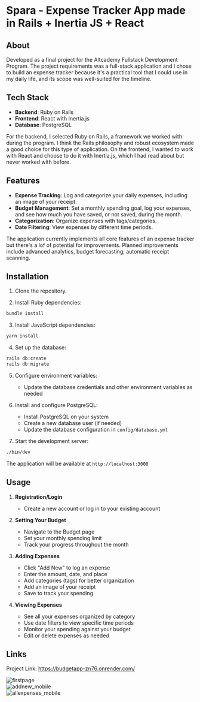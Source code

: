 # Spara - Expense Tracker App made in Rails + Inertia JS + React

## About

Developed as a final project for the Altcademy Fullstack Development Program. The project requirements was a full-stack application and I chose to build an expense tracker because it's a practical tool that I could use in my daily life, and its scope was well-suited for the timeline.


## Tech Stack

- **Backend**: Ruby on Rails
- **Frontend**: React with Inertia.js
- **Database**: PostgreSQL

For the backend, I selected Ruby on Rails, a framework we worked with during the program. I think the Rails philosophy and robust ecosystem made a good choice for this type of application. On the frontend, I wanted to work with React and choose to do it with Inertia.js, which I had read about but never worked with before.

## Features

- **Expense Tracking**: Log and categorize your daily expenses, including an image of your receipt. 
- **Budget Management**: Set a monthly spending goal, log your expenses, and see how much you have saved, or not saved, during the month.
- **Categorization**: Organize expenses with tags/categories. 
- **Date Filtering**: View expenses by different time periods. 
  
The application currently implements all core features of an expense tracker but there's a lof of potential for improvements. Planned improvements include advanced analytics, budget forecasting, automatic receipt scanning. 

## Installation

1. Clone the repository.


2. Install Ruby dependencies:

```bash
bundle install
```

3. Install JavaScript dependencies:

```bash
yarn install
```

4. Set up the database:

```bash
rails db:create
rails db:migrate
```

5. Configure environment variables:

   - Update the database credentials and other environment variables as needed

6. Install and configure PostgreSQL:

   - Install PostgreSQL on your system
   - Create a new database user (if needed)
   - Update the database configuration in `config/database.yml`

7. Start the development server:

```bash
./bin/dev
```

The application will be available at `http://localhost:3000`

## Usage

1. **Registration/Login**

   - Create a new account or log in to your existing account

2. **Setting Your Budget**

   - Navigate to the Budget page
   - Set your monthly spending limit
   - Track your progress throughout the month

3. **Adding Expenses**

   - Click "Add New" to log an expense
   - Enter the amount, date, and place
   - Add categories (tags) for better organization
   - Add an image of your receipt
   - Save to track your spending

4. **Viewing Expenses**
   - See all your expenses organized by category
   - Use date filters to view specific time periods
   - Monitor your spending against your budget
   - Edit or delete expenses as needed

## Links

Project Link: https://budgetapp-zn76.onrender.com/

![firstpage](https://github.com/user-attachments/assets/4c545fc4-d218-4164-a413-7937f85c36a0)
<br/>
![addnew_mobile](https://github.com/user-attachments/assets/ab5d0972-5a15-4109-8f5c-d404b2c72137)
<br/>
![allexpenses_mobile](https://github.com/user-attachments/assets/01a5c6a4-43a8-40ca-bb25-2c4210c214ce)



